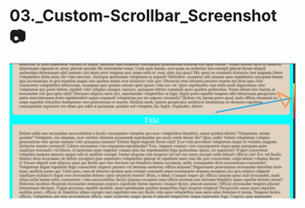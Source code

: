 # 03._Custom-Scrollbar_Screenshot 📷

<img src='./03._Custom-Scrollbar_screenshot.png' alt='03._Custom-Scrollbar'>